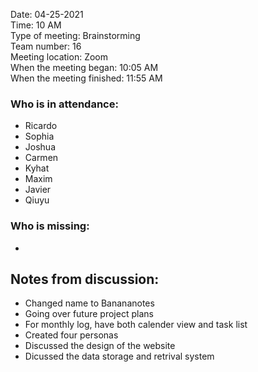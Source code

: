 Date: 04-25-2021 <br>
Time: 10 AM <br> 
Type of meeting: Brainstorming <br>
Team number: 16 <br>
Meeting location: Zoom <br>
When the meeting began: 10:05 AM <br> 
When the meeting finished: 11:55 AM

### Who is in attendance:
- Ricardo
- Sophia
- Joshua
- Carmen
- Kyhat
- Maxim
- Javier
- Qiuyu

### Who is missing:
-

## Notes from discussion:
- Changed name to Banananotes
- Going over future project plans
- For monthly log, have both calender view and task list
- Created four personas
- Discussed the design of the website
- Dicussed the data storage and retrival system
